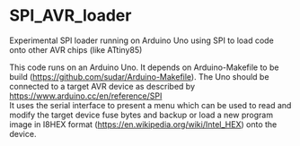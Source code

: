 # SPI_AVR_loader
Experimental SPI loader running on Arduino Uno using SPI to load code onto other AVR chips (like ATtiny85)

This code runs on an Arduino Uno. It depends on Arduino-Makefile to be build (https://github.com/sudar/Arduino-Makefile).
The Uno should be connected to a target AVR device as described by https://www.arduino.cc/en/reference/SPI  
It uses the serial interface to present a menu which can be used to read and modify the target device fuse bytes
and backup or load a new program image in I8HEX format (https://en.wikipedia.org/wiki/Intel_HEX) onto the device.
